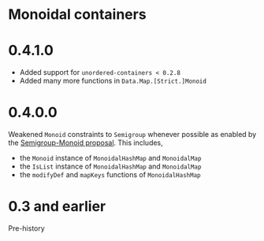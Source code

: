 # Monoidal containers

# 0.4.1.0

* Added support for `unordered-containers < 0.2.8`
* Added many more functions in `Data.Map.[Strict.]Monoid`

# 0.4.0.0

Weakened `Monoid` constraints to `Semigroup` whenever possible as enabled by the
[Semigroup-Monoid
proposal](https://prime.haskell.org/wiki/Libraries/Proposals/SemigroupMonoid).
This includes,

 * the `Monoid` instance of `MonoidalHashMap` and `MonoidalMap`
 * the `IsList` instance of `MonoidalHashMap` and `MonoidalMap`
 * the `modifyDef` and `mapKeys` functions of `MonoidalHashMap`
 

# 0.3 and earlier

Pre-history
